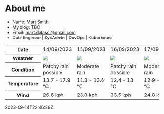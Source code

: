 # About me

- Name: Mart Smith
- My blog: TBC
- Email: [mart.datasci@gmail.com](mailto:mart.datasci6@gmail.com)
- Data Engineer | SysAdmin | DevOps | Kubernetes


<table>
    <tr>
        <th>Date</th>
        <td>14/09/2023</td><td>15/09/2023</td><td>16/09/2023</td><td>17/09/2023</td><td>18/09/2023</td><td>19/09/2023</td><td>20/09/2023</td>
    </tr>
    <tr>
        <th>Weather</th>
        <td><img src="https://cdn.weatherapi.com/weather/64x64/day/176.png"/></td><td><img src="https://cdn.weatherapi.com/weather/64x64/day/302.png"/></td><td><img src="https://cdn.weatherapi.com/weather/64x64/day/176.png"/></td><td><img src="https://cdn.weatherapi.com/weather/64x64/day/302.png"/></td><td><img src="https://cdn.weatherapi.com/weather/64x64/day/176.png"/></td><td><img src="https://cdn.weatherapi.com/weather/64x64/day/176.png"/></td><td><img src="https://cdn.weatherapi.com/weather/64x64/day/302.png"/></td>
    </tr>
    <tr>
        <th>Condition</th>
        <td width="200px">Patchy rain possible</td><td width="200px">Moderate rain</td><td width="200px">Patchy rain possible</td><td width="200px">Moderate rain</td><td width="200px">Patchy rain possible</td><td width="200px">Patchy rain possible</td><td width="200px">Moderate rain</td>
    </tr>
    <tr>
        <th>Temperature</th>
        <td>13.7 -  17.9 °C</td><td>11.3 -  13.6 °C</td><td>12.4 -  13 °C</td><td>12.9 -  15.3 °C</td><td>11.9 -  18.3 °C</td><td>11 -  14.3 °C</td><td>10.3 -  12.7 °C</td>
    </tr>
    <tr>
        <th>Wind</th>
        <td>26.6 kph</td><td>23.8 kph</td><td>33.5 kph</td><td>24.8 kph</td><td>30.6 kph</td><td>39.6 kph</td><td>25.2 kph</td>
    </tr>
</table>


2023-09-14T22:46:29Z


